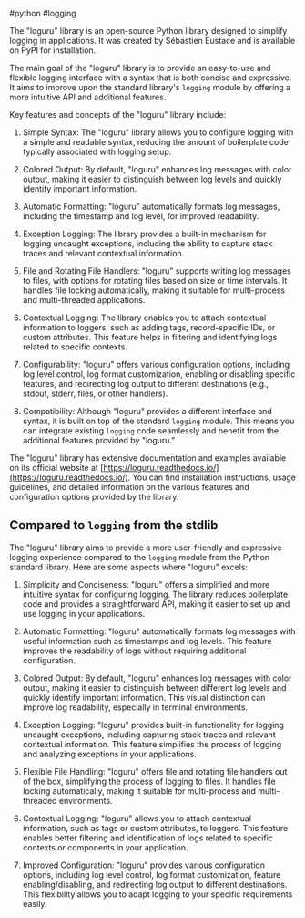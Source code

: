 #python #logging

The "loguru" library is an open-source Python library designed to simplify logging in applications. It was created by Sébastien Eustace and is available on PyPI for installation.

The main goal of the "loguru" library is to provide an easy-to-use and flexible logging interface with a syntax that is both concise and expressive. It aims to improve upon the standard library's `logging` module by offering a more intuitive API and additional features.

Key features and concepts of the "loguru" library include:

1.  Simple Syntax: The "loguru" library allows you to configure logging with a simple and readable syntax, reducing the amount of boilerplate code typically associated with logging setup.
    
2.  Colored Output: By default, "loguru" enhances log messages with color output, making it easier to distinguish between log levels and quickly identify important information.
    
3.  Automatic Formatting: "loguru" automatically formats log messages, including the timestamp and log level, for improved readability.
    
4.  Exception Logging: The library provides a built-in mechanism for logging uncaught exceptions, including the ability to capture stack traces and relevant contextual information.
    
5.  File and Rotating File Handlers: "loguru" supports writing log messages to files, with options for rotating files based on size or time intervals. It handles file locking automatically, making it suitable for multi-process and multi-threaded applications.
    
6.  Contextual Logging: The library enables you to attach contextual information to loggers, such as adding tags, record-specific IDs, or custom attributes. This feature helps in filtering and identifying logs related to specific contexts.
    
7.  Configurability: "loguru" offers various configuration options, including log level control, log format customization, enabling or disabling specific features, and redirecting log output to different destinations (e.g., stdout, stderr, files, or other handlers).
    
8.  Compatibility: Although "loguru" provides a different interface and syntax, it is built on top of the standard `logging` module. This means you can integrate existing `logging` code seamlessly and benefit from the additional features provided by "loguru."
    

The "loguru" library has extensive documentation and examples available on its official website at [https://loguru.readthedocs.io/](https://loguru.readthedocs.io/). You can find installation instructions, usage guidelines, and detailed information on the various features and configuration options provided by the library.

## Compared to `logging` from the stdlib

The "loguru" library aims to provide a more user-friendly and expressive logging experience compared to the `logging` module from the Python standard library. Here are some aspects where "loguru" excels:

1.  Simplicity and Conciseness: "loguru" offers a simplified and more intuitive syntax for configuring logging. The library reduces boilerplate code and provides a straightforward API, making it easier to set up and use logging in your applications.
    
2.  Automatic Formatting: "loguru" automatically formats log messages with useful information such as timestamps and log levels. This feature improves the readability of logs without requiring additional configuration.
    
3.  Colored Output: By default, "loguru" enhances log messages with color output, making it easier to distinguish between different log levels and quickly identify important information. This visual distinction can improve log readability, especially in terminal environments.
    
4.  Exception Logging: "loguru" provides built-in functionality for logging uncaught exceptions, including capturing stack traces and relevant contextual information. This feature simplifies the process of logging and analyzing exceptions in your applications.
    
5.  Flexible File Handling: "loguru" offers file and rotating file handlers out of the box, simplifying the process of logging to files. It handles file locking automatically, making it suitable for multi-process and multi-threaded environments.
    
6.  Contextual Logging: "loguru" allows you to attach contextual information, such as tags or custom attributes, to loggers. This feature enables better filtering and identification of logs related to specific contexts or components in your application.
    
7.  Improved Configuration: "loguru" provides various configuration options, including log level control, log format customization, feature enabling/disabling, and redirecting log output to different destinations. This flexibility allows you to adapt logging to your specific requirements easily.
